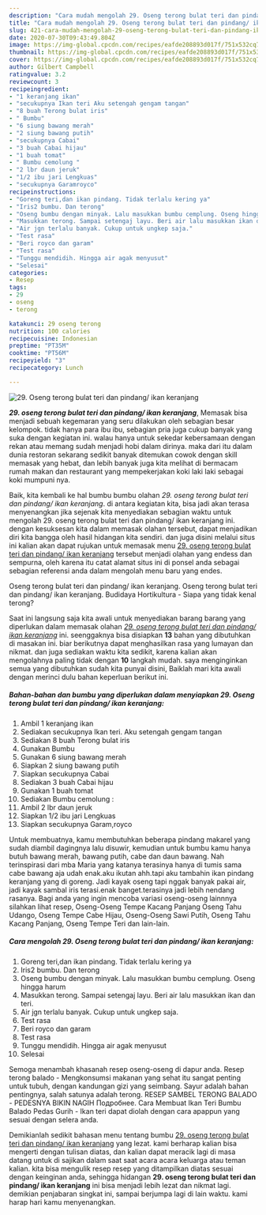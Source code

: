 ```yaml
---
description: "Cara mudah mengolah 29. Oseng terong bulat teri dan pindang/ ikan keranjang yang mudah"
title: "Cara mudah mengolah 29. Oseng terong bulat teri dan pindang/ ikan keranjang yang mudah"
slug: 421-cara-mudah-mengolah-29-oseng-terong-bulat-teri-dan-pindang-ikan-keranjang-yang-mudah
date: 2020-07-30T09:43:49.804Z
image: https://img-global.cpcdn.com/recipes/eafde208893d017f/751x532cq70/29-oseng-terong-bulat-teri-dan-pindang-ikan-keranjang-foto-resep-utama.jpg
thumbnail: https://img-global.cpcdn.com/recipes/eafde208893d017f/751x532cq70/29-oseng-terong-bulat-teri-dan-pindang-ikan-keranjang-foto-resep-utama.jpg
cover: https://img-global.cpcdn.com/recipes/eafde208893d017f/751x532cq70/29-oseng-terong-bulat-teri-dan-pindang-ikan-keranjang-foto-resep-utama.jpg
author: Gilbert Campbell
ratingvalue: 3.2
reviewcount: 3
recipeingredient:
- "1 keranjang ikan"
- "secukupnya Ikan teri Aku setengah gengam tangan"
- "8 buah Terong bulat iris"
- " Bumbu"
- "6 siung bawang merah"
- "2 siung bawang putih"
- "secukupnya Cabai"
- "3 buah Cabai hijau"
- "1 buah tomat"
- " Bumbu cemolung "
- "2 lbr daun jeruk"
- "1/2 ibu jari Lengkuas"
- "secukupnya Garamroyco"
recipeinstructions:
- "Goreng teri,dan ikan pindang. Tidak terlalu kering ya"
- "Iris2 bumbu. Dan terong"
- "Oseng bumbu dengan minyak. Lalu masukkan bumbu cemplung. Oseng hingga harum"
- "Masukkan terong. Sampai setengaj layu. Beri air lalu masukkan ikan dan teri."
- "Air jgn terlalu banyak. Cukup untuk ungkep saja."
- "Test rasa"
- "Beri royco dan garam"
- "Test rasa"
- "Tunggu mendidih. Hingga air agak menyusut"
- "Selesai"
categories:
- Resep
tags:
- 29
- oseng
- terong

katakunci: 29 oseng terong 
nutrition: 100 calories
recipecuisine: Indonesian
preptime: "PT35M"
cooktime: "PT56M"
recipeyield: "3"
recipecategory: Lunch

---
```



![29. Oseng terong bulat teri dan pindang/ ikan keranjang](https://img-global.cpcdn.com/recipes/eafde208893d017f/751x532cq70/29-oseng-terong-bulat-teri-dan-pindang-ikan-keranjang-foto-resep-utama.jpg)

<b><i>29. oseng terong bulat teri dan pindang/ ikan keranjang</i></b>, Memasak bisa menjadi sebuah kegemaran yang seru dilakukan oleh sebagian besar kelompok. tidak hanya para ibu ibu, sebagian pria juga cukup banyak yang suka dengan kegiatan ini. walau hanya untuk sekedar kebersamaan dengan rekan atau memang sudah menjadi hobi dalam dirinya. maka dari itu dalam dunia restoran sekarang sedikit banyak ditemukan cowok dengan skill memasak yang hebat, dan lebih banyak juga kita melihat di bermacam rumah makan dan restaurant yang mempekerjakan koki laki laki sebagai koki mumpuni nya.

Baik, kita kembali ke hal bumbu bumbu olahan <i>29. oseng terong bulat teri dan pindang/ ikan keranjang</i>. di antara kegiatan kita, bisa jadi akan terasa menyenangkan jika sejenak kita menyediakan sebagian waktu untuk mengolah 29. oseng terong bulat teri dan pindang/ ikan keranjang ini. dengan kesuksesan kita dalam memasak olahan tersebut, dapat menjadikan diri kita bangga oleh hasil hidangan kita sendiri. dan juga disini melalui situs ini kalian akan dapat rujukan untuk memasak menu <u>29. oseng terong bulat teri dan pindang/ ikan keranjang</u> tersebut menjadi olahan yang endess dan sempurna, oleh karena itu catat alamat situs ini di ponsel anda sebagai sebagian referensi anda dalam mengolah menu baru yang endes.

Oseng terong bulat teri dan pindang/ ikan keranjang. Oseng terong bulat teri dan pindang/ ikan keranjang. Budidaya Hortikultura - Siapa yang tidak kenal terong?


Saat ini langsung saja kita awali untuk menyediakan barang barang yang diperlukan dalam memasak olahan <u><i>29. oseng terong bulat teri dan pindang/ ikan keranjang</i></u> ini. seenggaknya bisa disiapkan <b>13</b> bahan yang dibutuhkan di masakan ini. biar berikutnya dapat menghasilkan rasa yang lumayan dan nikmat. dan juga sediakan waktu kita sedikit, karena kalian akan mengolahnya paling tidak dengan <b>10</b> langkah mudah. saya menginginkan semua yang dibutuhkan sudah kita punyai disini, Baiklah mari kita awali dengan merinci dulu bahan keperluan berikut ini.

<!--inarticleads1-->

##### Bahan-bahan dan bumbu yang diperlukan dalam menyiapkan 29. Oseng terong bulat teri dan pindang/ ikan keranjang:

1. Ambil 1 keranjang ikan
1. Sediakan secukupnya Ikan teri. Aku setengah gengam tangan
1. Sediakan 8 buah Terong bulat iris
1. Gunakan  Bumbu
1. Gunakan 6 siung bawang merah
1. Siapkan 2 siung bawang putih
1. Siapkan secukupnya Cabai
1. Sediakan 3 buah Cabai hijau
1. Gunakan 1 buah tomat
1. Sediakan  Bumbu cemolung :
1. Ambil 2 lbr daun jeruk
1. Siapkan 1/2 ibu jari Lengkuas
1. Siapkan secukupnya Garam,royco


Untuk membuatnya, kamu membutuhkan beberapa pindang makarel yang sudah diambil dagingnya lalu disuwir, kemudian untuk bumbu kamu hanya butuh bawang merah, bawang putih, cabe dan daun bawang. Nah terinspirasi dari mba Maria yang katanya terasinya hanya di tumis sama cabe bawang aja udah enak.aku ikutan ahh.tapi aku tambahin ikan pindang keranjang yang di goreng. Jadi kayak oseng tapi nggak banyak pakai air, jadi kayak sambal iris terasi.enak banget.terasinya jadi lebih nendang rasanya. Bagi anda yang ingin mencoba variasi oseng-oseng lainnnya silahkan lihat resep, Oseng-Oseng Tempe Kacang Panjang Oseng Tahu Udango, Oseng Tempe Cabe Hijau, Oseng-Oseng Sawi Putih, Oseng Tahu Kacang Panjang, Oseng Tempe Teri dan lain-lain. 

<!--inarticleads2-->

##### Cara mengolah 29. Oseng terong bulat teri dan pindang/ ikan keranjang:

1. Goreng teri,dan ikan pindang. Tidak terlalu kering ya
1. Iris2 bumbu. Dan terong
1. Oseng bumbu dengan minyak. Lalu masukkan bumbu cemplung. Oseng hingga harum
1. Masukkan terong. Sampai setengaj layu. Beri air lalu masukkan ikan dan teri.
1. Air jgn terlalu banyak. Cukup untuk ungkep saja.
1. Test rasa
1. Beri royco dan garam
1. Test rasa
1. Tunggu mendidih. Hingga air agak menyusut
1. Selesai


Semoga menambah khasanah resep oseng-oseng di dapur anda. Resep terong balado - Mengkonsumsi makanan yang sehat itu sangat penting untuk tubuh, dengan kandungan gizi yang seimbang. Sayur adalah bahan pentingnya, salah satunya adalah terong. RESEP SAMBEL TERONG BALADO - PEDESNYA BIKIN NAGIH Подробнее. Cara Membuat Ikan Teri Bumbu Balado Pedas Gurih - Ikan teri dapat diolah dengan cara apappun yang sesuai dengan selera anda. 

Demikianlah sedikit bahasan menu tentang bumbu <u>29. oseng terong bulat teri dan pindang/ ikan keranjang</u> yang lezat. kami berharap kalian bisa mengerti dengan tulisan diatas, dan kalian dapat meracik lagi di masa datang untuk di sajikan dalam saat saat acara acara keluarga atau teman kalian. kita bisa mengulik resep resep yang ditampilkan diatas sesuai dengan keinginan anda, sehingga hidangan <b>29. oseng terong bulat teri dan pindang/ ikan keranjang</b> ini bisa menjadi lebih lezat dan nikmat lagi. demikian penjabaran singkat ini, sampai berjumpa lagi di lain waktu. kami harap hari kamu menyenangkan.
